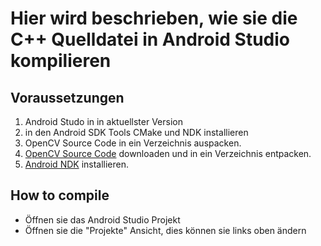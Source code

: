 Hier wird beschrieben, wie sie die C++ Quelldatei in Android Studio kompilieren
========================================

Voraussetzungen
---------------

1. Android Studo in in aktuellster Version
2. in den Android SDK Tools CMake und NDK installieren
3. OpenCV Source Code in ein Verzeichnis auspacken.
4. [OpenCV Source Code](https://github.com/opencv/opencv/releases) downloaden und in ein Verzeichnis entpacken.
5. [Android NDK](https://developer.android.com/ndk) installieren.

How to compile
--------------
- Öffnen sie das Android Studio Projekt
- Öffnen sie die "Projekte" Ansicht, dies können sie links oben ändern
